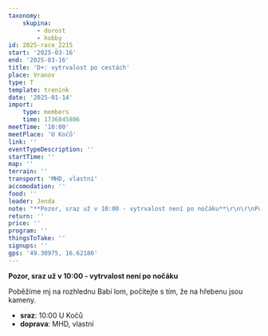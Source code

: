 ```yaml
---
taxonomy:
    skupina:
        - dorost
        - hobby
id: 2025-race_2215
start: '2025-03-16'
end: '2025-03-16'
title: 'D+: vytrvalost po cestách'
place: Vranov
type: T
template: trenink
date: '2025-01-14'
import:
    type: members
    time: 1736845806
meetTime: '10:00'
meetPlace: 'U Kočů'
link: ''
eventTypeDescription: ''
startTime: ''
map: ''
terrain: ''
transport: 'MHD, vlastní'
accomodation: ''
food: ''
leader: Jenda
note: "**Pozor, sraz už v 10:00 - vytrvalost není po nočáku**\r\n\r\nPoběžíme mj na rozhlednu Babí lom, počítejte s tím, že na hřebenu jsou kameny."
return: ''
price: ''
program: ''
thingsToTake: ''
signups: ''
gps: '49.30975, 16.62186'
---
```


**Pozor, sraz už v 10:00 - vytrvalost není po nočáku**

Poběžíme mj na rozhlednu Babí lom, počítejte s tím, že na hřebenu jsou kameny.
* **sraz**: 10:00 U Kočů
* **doprava**: MHD, vlastní
